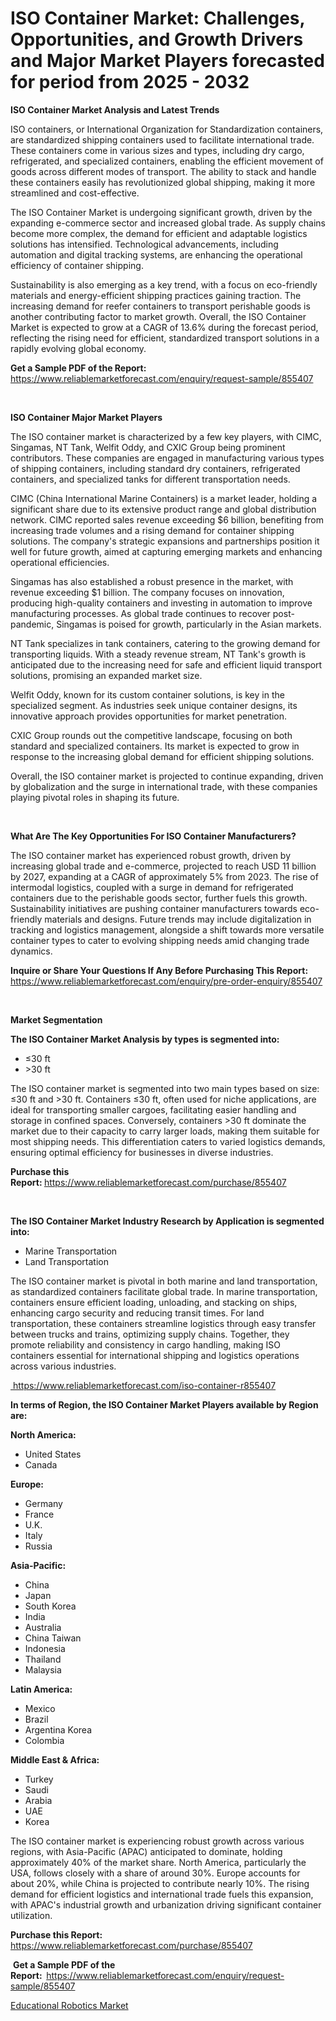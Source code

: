 <p><h1>ISO Container Market: Challenges, Opportunities, and Growth Drivers and Major Market Players forecasted for period from 2025 - 2032</h1></p><p><strong>ISO Container Market Analysis and Latest Trends</strong></p>
<p><p>ISO containers, or International Organization for Standardization containers, are standardized shipping containers used to facilitate international trade. These containers come in various sizes and types, including dry cargo, refrigerated, and specialized containers, enabling the efficient movement of goods across different modes of transport. The ability to stack and handle these containers easily has revolutionized global shipping, making it more streamlined and cost-effective.</p><p>The ISO Container Market is undergoing significant growth, driven by the expanding e-commerce sector and increased global trade. As supply chains become more complex, the demand for efficient and adaptable logistics solutions has intensified. Technological advancements, including automation and digital tracking systems, are enhancing the operational efficiency of container shipping.</p><p>Sustainability is also emerging as a key trend, with a focus on eco-friendly materials and energy-efficient shipping practices gaining traction. The increasing demand for reefer containers to transport perishable goods is another contributing factor to market growth. Overall, the ISO Container Market is expected to grow at a CAGR of 13.6% during the forecast period, reflecting the rising need for efficient, standardized transport solutions in a rapidly evolving global economy.</p></p>
<p><strong>Get a Sample PDF of the Report:&nbsp;</strong> <a href="https://www.reliablemarketforecast.com/enquiry/request-sample/855407?utm_campaign=1169&utm_medium=2&utm_source=Github&utm_content=ia&utm_term=19022025&utm_id=iso-container">https://www.reliablemarketforecast.com/enquiry/request-sample/855407</a></p>
<p>&nbsp;</p>
<p><strong>ISO Container Major Market Players</strong></p>
<p><p>The ISO container market is characterized by a few key players, with CIMC, Singamas, NT Tank, Welfit Oddy, and CXIC Group being prominent contributors. These companies are engaged in manufacturing various types of shipping containers, including standard dry containers, refrigerated containers, and specialized tanks for different transportation needs.</p><p>CIMC (China International Marine Containers) is a market leader, holding a significant share due to its extensive product range and global distribution network. CIMC reported sales revenue exceeding $6 billion, benefiting from increasing trade volumes and a rising demand for container shipping solutions. The company's strategic expansions and partnerships position it well for future growth, aimed at capturing emerging markets and enhancing operational efficiencies.</p><p>Singamas has also established a robust presence in the market, with revenue exceeding $1 billion. The company focuses on innovation, producing high-quality containers and investing in automation to improve manufacturing processes. As global trade continues to recover post-pandemic, Singamas is poised for growth, particularly in the Asian markets.</p><p>NT Tank specializes in tank containers, catering to the growing demand for transporting liquids. With a steady revenue stream, NT Tank's growth is anticipated due to the increasing need for safe and efficient liquid transport solutions, promising an expanded market size.</p><p>Welfit Oddy, known for its custom container solutions, is key in the specialized segment. As industries seek unique container designs, its innovative approach provides opportunities for market penetration.</p><p>CXIC Group rounds out the competitive landscape, focusing on both standard and specialized containers. Its market is expected to grow in response to the increasing global demand for efficient shipping solutions.</p><p>Overall, the ISO container market is projected to continue expanding, driven by globalization and the surge in international trade, with these companies playing pivotal roles in shaping its future.</p></p>
<p>&nbsp;</p>
<p><strong>What Are The Key Opportunities For ISO Container Manufacturers?</strong></p>
<p><p>The ISO container market has experienced robust growth, driven by increasing global trade and e-commerce, projected to reach USD 11 billion by 2027, expanding at a CAGR of approximately 5% from 2023. The rise of intermodal logistics, coupled with a surge in demand for refrigerated containers due to the perishable goods sector, further fuels this growth. Sustainability initiatives are pushing container manufacturers towards eco-friendly materials and designs. Future trends may include digitalization in tracking and logistics management, alongside a shift towards more versatile container types to cater to evolving shipping needs amid changing trade dynamics.</p></p>
<p><strong>Inquire or Share Your Questions If Any Before Purchasing This Report:</strong> <a href="https://www.reliablemarketforecast.com/enquiry/pre-order-enquiry/855407?utm_campaign=1169&utm_medium=2&utm_source=Github&utm_content=ia&utm_term=19022025&utm_id=iso-container">https://www.reliablemarketforecast.com/enquiry/pre-order-enquiry/855407</a></p>
<p>&nbsp;</p>
<p><strong>Market Segmentation</strong></p>
<p><strong>The ISO Container Market Analysis by types is segmented into:</strong></p>
<p><ul><li>≤30 ft</li><li>>30 ft</li></ul></p>
<p><p>The ISO container market is segmented into two main types based on size: ≤30 ft and >30 ft. Containers ≤30 ft, often used for niche applications, are ideal for transporting smaller cargoes, facilitating easier handling and storage in confined spaces. Conversely, containers >30 ft dominate the market due to their capacity to carry larger loads, making them suitable for most shipping needs. This differentiation caters to varied logistics demands, ensuring optimal efficiency for businesses in diverse industries.</p></p>
<p><strong>Purchase this Report:&nbsp;</strong><a href="https://www.reliablemarketforecast.com/purchase/855407?utm_campaign=1169&utm_medium=2&utm_source=Github&utm_content=ia&utm_term=19022025&utm_id=iso-container">https://www.reliablemarketforecast.com/purchase/855407</a></p>
<p>&nbsp;</p>
<p><strong>The ISO Container Market Industry Research by Application is segmented into:</strong></p>
<p><ul><li>Marine Transportation</li><li>Land Transportation</li></ul></p>
<p><p>The ISO container market is pivotal in both marine and land transportation, as standardized containers facilitate global trade. In marine transportation, containers ensure efficient loading, unloading, and stacking on ships, enhancing cargo security and reducing transit times. For land transportation, these containers streamline logistics through easy transfer between trucks and trains, optimizing supply chains. Together, they promote reliability and consistency in cargo handling, making ISO containers essential for international shipping and logistics operations across various industries.</p></p>
<p><a href="https://www.reliablemarketforecast.com/iso-container-r855407?utm_campaign=1169&utm_medium=2&utm_source=Github&utm_content=ia&utm_term=19022025&utm_id=iso-container">&nbsp;https://www.reliablemarketforecast.com/iso-container-r855407</a></p>
<p><strong>In terms of Region, the ISO Container Market Players available by Region are:</strong></p>
<p>
    <p> <strong> North America: </strong>
        <ul>
            <li>United States</li>
            <li>Canada</li>
        </ul>
        </p> 
    <p> <strong> Europe: </strong>
        <ul>
            <li>Germany</li>
            <li>France</li>
            <li>U.K.</li>
            <li>Italy</li>
            <li>Russia</li>
        </ul>
        </p> 
    <p> <strong> Asia-Pacific: </strong>
        <ul>
            <li>China</li>
            <li>Japan</li>
            <li>South Korea</li>
            <li>India</li>
            <li>Australia</li>
            <li>China Taiwan</li>
            <li>Indonesia</li>
            <li>Thailand</li>
            <li>Malaysia</li>
        </ul>
        </p> 
    <p> <strong> Latin America: </strong>
        <ul>
            <li>Mexico</li>
            <li>Brazil</li>
            <li>Argentina Korea</li>
            <li>Colombia</li>
        </ul>
        </p> 
    <p> <strong> Middle East & Africa: </strong>
        <ul>
            <li>Turkey</li>
            <li>Saudi</li>
            <li>Arabia</li>
            <li>UAE</li>
            <li>Korea</li>
        </ul>
    </p>
    </p>
<p><p>The ISO container market is experiencing robust growth across various regions, with Asia-Pacific (APAC) anticipated to dominate, holding approximately 40% of the market share. North America, particularly the USA, follows closely with a share of around 30%. Europe accounts for about 20%, while China is projected to contribute nearly 10%. The rising demand for efficient logistics and international trade fuels this expansion, with APAC's industrial growth and urbanization driving significant container utilization.</p></p>
<p><strong>Purchase this Report: </strong><a href="https://www.reliablemarketforecast.com/purchase/855407?utm_campaign=1169&utm_medium=2&utm_source=Github&utm_content=ia&utm_term=19022025&utm_id=iso-container">https://www.reliablemarketforecast.com/purchase/855407</a></p>
<p>&nbsp;<strong>Get a Sample PDF of the Report:&nbsp;&nbsp;</strong><a href="https://www.reliablemarketforecast.com/enquiry/request-sample/855407?utm_campaign=1169&utm_medium=2&utm_source=Github&utm_content=ia&utm_term=19022025&utm_id=iso-container">https://www.reliablemarketforecast.com/enquiry/request-sample/855407</a></p>
<p><strong></strong></p>
<p><p><a href="https://github.com/pizolina/Market-Research-Report-List-7/blob/main/educational-robotics-market.md?utm_campaign=1169&utm_medium=2&utm_source=Github&utm_content=ia&utm_term=19022025&utm_id=iso-container">Educational Robotics Market</a></p></p>